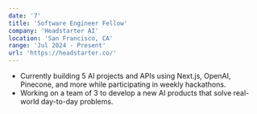 ```yaml
---
date: '7'
title: 'Software Engineer Fellow'
company: 'Headstarter AI'
location: 'San Francisco, CA'
range: 'Jul 2024 - Present'
url: 'https://headstarter.co/'
---
```


- Currently building 5 AI projects and APIs using Next.js, OpenAI, Pinecone, and more while participating in weekly hackathons.
- Working on a team of 3 to develop a new AI products that solve real-world day-to-day problems.
